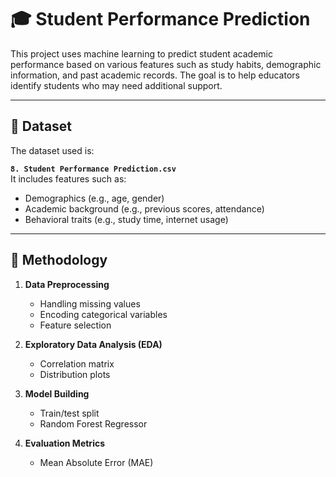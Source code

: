 
# 🎓 Student Performance Prediction

This project uses machine learning to predict student academic performance based on various features such as study habits, demographic information, and past academic records. The goal is to help educators identify students who may need additional support.

---

## 📁 Dataset

The dataset used is:

**`8. Student Performance Prediction.csv`**  
It includes features such as:
- Demographics (e.g., age, gender)
- Academic background (e.g., previous scores, attendance)
- Behavioral traits (e.g., study time, internet usage)

---

## 🧠 Methodology

1. **Data Preprocessing**  
   - Handling missing values  
   - Encoding categorical variables  
   - Feature selection  

2. **Exploratory Data Analysis (EDA)**  
   - Correlation matrix  
   - Distribution plots  

3. **Model Building**  
   - Train/test split  
   - Random Forest Regressor  

4. **Evaluation Metrics**  
   - Mean Absolute Error (MAE)  
